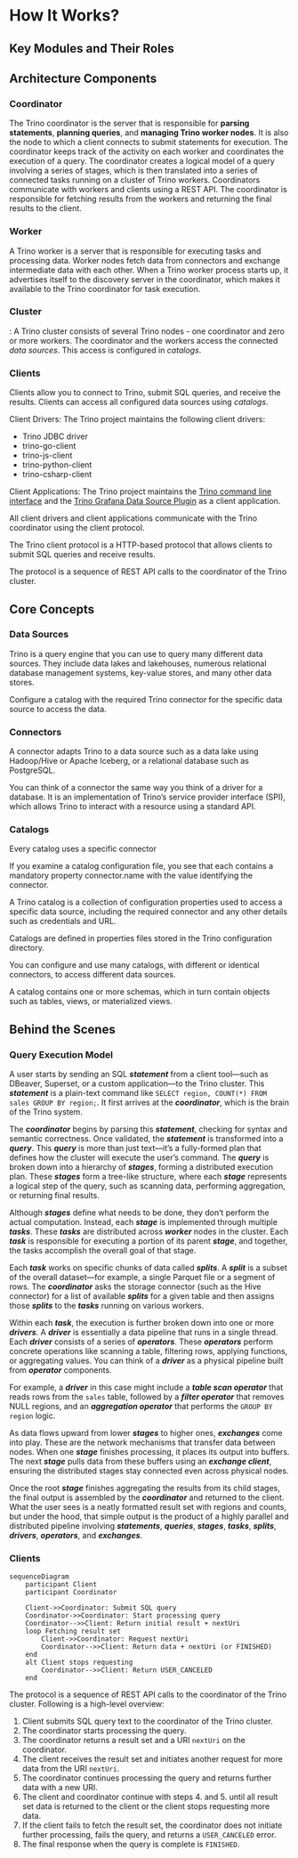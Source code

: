 # How It Works?

## Key Modules and Their Roles

## Architecture Components

### Coordinator

The Trino coordinator is the server that is responsible for **parsing statements**, **planning queries**, and **managing Trino worker nodes**. It is also the node to which a client connects to submit statements for execution. The coordinator keeps track of the activity on each worker and coordinates the execution of a query. The coordinator creates a logical model of a query involving a series of stages, which is then translated into a series of connected tasks running on a cluster of Trino workers. Coordinators communicate with workers and clients using a REST API. The coordinator is responsible for fetching results from the workers and returning the final results to the client.

### Worker

A Trino worker is a server that is responsible for executing tasks and processing data. Worker nodes fetch data from connectors and exchange intermediate data with each other. When a Trino worker process starts up, it advertises itself to the discovery server in the coordinator, which makes it available to the Trino coordinator for task execution.


### Cluster

: A Trino cluster consists of several Trino nodes - one coordinator and zero or more workers. The coordinator and the workers access the connected *data sources*. This access is configured in *catalogs*.

### Clients

Clients allow you to connect to Trino, submit SQL queries, and receive the results. Clients can access all configured data sources using *catalogs*. 

Client Drivers:  The Trino project maintains the following client drivers:

- Trino JDBC driver
- trino-go-client
- trino-js-client
- trino-python-client
- trino-csharp-client

Client Applications: The Trino project maintains the [Trino command line interface](https://trino.io/docs/current/client/cli.html) and the [Trino Grafana Data Source Plugin](https://github.com/trinodb/grafana-trino) as a client application.

All client drivers and client applications communicate with the Trino coordinator using the client protocol.

The Trino client protocol is a HTTP-based protocol that allows clients to submit SQL queries and receive results.

The protocol is a sequence of REST API calls to the coordinator of the Trino cluster.

## Core Concepts

### Data Sources

Trino is a query engine that you can use to query many different data sources. They include data lakes and lakehouses, numerous relational database management systems, key-value stores, and many other data stores.

Configure a catalog with the required Trino connector for the specific data source to access the data.

### Connectors

A connector adapts Trino to a data source such as a data lake using Hadoop/Hive or Apache Iceberg, or a relational database such as PostgreSQL.

You can think of a connector the same way you think of a driver for a database. It is an implementation of Trino’s service provider interface (SPI), which allows Trino to interact with a resource using a standard API.

### Catalogs

Every catalog uses a specific connector

If you examine a catalog configuration file, you see that each contains a mandatory property connector.name with the value identifying the connector.

A Trino catalog is a collection of configuration properties used to access a specific data source, including the required connector and any other details such as credentials and URL.

Catalogs are defined in properties files stored in the Trino configuration directory.

You can configure and use many catalogs, with different or identical connectors, to access different data sources.

A catalog contains one or more schemas, which in turn contain objects such as tables, views, or materialized views.

## Behind the Scenes

### Query Execution Model

A user starts by sending an SQL ***statement*** from a client tool—such as DBeaver, Superset, or a custom application—to the Trino cluster. This ***statement*** is a plain-text command like `SELECT region, COUNT(*) FROM sales GROUP BY region;`. It first arrives at the ***coordinator***, which is the brain of the Trino system.

The ***coordinator*** begins by parsing this ***statement***, checking for syntax and semantic correctness. Once validated, the ***statement*** is transformed into a ***query***. This ***query*** is more than just text—it’s a fully-formed plan that defines how the cluster will execute the user’s command. The ***query*** is broken down into a hierarchy of ***stages***, forming a distributed execution plan. These ***stages*** form a tree-like structure, where each ***stage*** represents a logical step of the query, such as scanning data, performing aggregation, or returning final results.

Although ***stages*** define what needs to be done, they don’t perform the actual computation. Instead, each ***stage*** is implemented through multiple ***tasks***. These ***tasks*** are distributed across ***worker*** nodes in the cluster. Each ***task*** is responsible for executing a portion of its parent ***stage***, and together, the tasks accomplish the overall goal of that stage.

Each ***task*** works on specific chunks of data called ***splits***. A ***split*** is a subset of the overall dataset—for example, a single Parquet file or a segment of rows. The ***coordinator*** asks the storage connector (such as the Hive connector) for a list of available ***splits*** for a given table and then assigns those ***splits*** to the ***tasks*** running on various workers.

Within each ***task***, the execution is further broken down into one or more ***drivers***. A ***driver*** is essentially a data pipeline that runs in a single thread. Each ***driver*** consists of a series of ***operators***. These ***operators*** perform concrete operations like scanning a table, filtering rows, applying functions, or aggregating values. You can think of a ***driver*** as a physical pipeline built from ***operator*** components.

For example, a ***driver*** in this case might include a ***table scan operator*** that reads rows from the `sales` table, followed by a ***filter operator*** that removes NULL regions, and an ***aggregation operator*** that performs the `GROUP BY region` logic.

As data flows upward from lower ***stages*** to higher ones, ***exchanges*** come into play. These are the network mechanisms that transfer data between nodes. When one ***stage*** finishes processing, it places its output into buffers. The next ***stage*** pulls data from these buffers using an ***exchange client***, ensuring the distributed stages stay connected even across physical nodes.

Once the root ***stage*** finishes aggregating the results from its child stages, the final output is assembled by the ***coordinator*** and returned to the client. What the user sees is a neatly formatted result set with regions and counts, but under the hood, that simple output is the product of a highly parallel and distributed pipeline involving ***statements***, ***queries***, ***stages***, ***tasks***, ***splits***, ***drivers***, ***operators***, and ***exchanges***.


### Clients

```mermaid
sequenceDiagram
    participant Client
    participant Coordinator

    Client->>Coordinator: Submit SQL query
    Coordinator->>Coordinator: Start processing query
    Coordinator-->>Client: Return initial result + nextUri
    loop Fetching result set
        Client->>Coordinator: Request nextUri
        Coordinator-->>Client: Return data + nextUri (or FINISHED)
    end
    alt Client stops requesting
        Coordinator-->>Client: Return USER_CANCELED
    end
```

The protocol is a sequence of REST API calls to the coordinator of the Trino cluster. Following is a high-level overview:

1. Client submits SQL query text to the coordinator of the Trino cluster.
2. The coordinator starts processing the query.
3. The coordinator returns a result set and a URI `nextUri` on the coordinator.
4. The client receives the result set and initiates another request for more data from the URI `nextUri`.
5. The coordinator continues processing the query and returns further data with a new URI.
6. The client and coordinator continue with steps 4. and 5. until all result set data is returned to the client or the client stops requesting more data.
7. If the client fails to fetch the result set, the coordinator does not initiate further processing, fails the query, and returns a `USER_CANCELED` error.
8. The final response when the query is complete is `FINISHED`.
